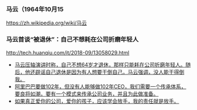 ### 马云（1964年10月15
https://zh.wikipedia.org/wiki/马云
### 马云首谈“被退休”：自己不想耗在公司折磨年轻人
http://tech.huanqiu.com/it/2018-09/13058029.html
- <u>马云压轴演讲时称，自己不想64岁才退休，那样只能耗在公司折磨年轻人。随后，他还辟谣自己退休是因为有人想要干倒自己，马云强调，没人能干得倒我。
- 阿里巴巴要做102年，但没有人能够做102年CEO，我们需要一个传承体系，要良将如潮，要有一个模式来传承公司业务，并且为此做准备。
- 如果真正爱你的公司，爱你的孩子，应该学会放手，我的责任就是放手。